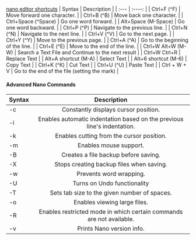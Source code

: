[nano editor shortcuts](https://phoenixnap.com/kb/use-nano-text-editor-commands-linux)
| Syntax      | Description |
| :---        |    :----:   |
| Ctrl+F (^F)           | Move forward one character. |
| Ctrl+B (^B)           | Move back one character. |
| Ctrl+Space (^Space)   | Go one word forward. |
| Alt+Space (M-Space)   | Go one word backward. |
| Ctrl+P (^P)           | Navigate to the previous line. |
| Ctrl+N (^N)           | Navigate to the next line. |
| Ctrl+V (^V)           | Go to the next page. |
| Ctrl+Y (^Y)           | Move to the previous page. |
| Ctrl+A (^A)           | Go to the beginning of the line. |
| Ctrl+E (^E)           | Move to the end of the line. |
| Ctrl+W Alt+W (M-W)    | Search a Text File and Continue to the next result |
| Ctrl+W Ctrl+R         | Replace Text |
| Alt+A shortcut (M-A)  | Select Text |
| Alt+6 shortcut (M-6)  | Copy Text |
| Ctrl+K (^K)           | Cut Text |
| Ctrl+U (^U)           | Paste Text |
| Ctrl + W + V          | Go to the end of the file (setting the mark) |
#### Advanced Nano Commands
| Syntax      | Description |
| :---        |    :----:   |
| -c	| Constantly displays cursor position. 
| -i	| Enables automatic indentation based on the previous line's indentation. |
| -k	| Enables cutting from the cursor position. |
| -m	| Enables mouse support. |
| -B	| Creates a file backup before saving. |
| -X	| Stops creating backup files when saving. |
| -w	| Prevents word wrapping. |
| -U	| Turns on Undo functionality |
| -T	| Sets tab size to the given number of spaces. |
| -o	| Enables viewing large files. |
| -R	| Enables restricted mode in which certain commands are not available. |
| -v	| Prints Nano version info. |